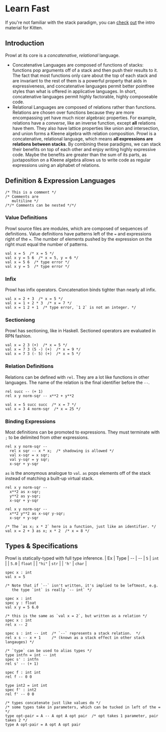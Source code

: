 # Learn Fast
If you're not familiar with the stack paradigm, you can [check](http://kittenlang.org/tutorial/) [out](http://kittenlang.org/intro/) the intro material for Kitten. 

## Introduction
Prowl at its core is a *concatenative*, *relational* language. 
- Concatenative Languages are composed of functions of stacks: functions pop arguments off of a stack and then push their results to it. The fact that most functions only care about the top of each stack and are invariant to the rest of them is a powerful property that aids in expressiveness, and concatenative languages permit better pointfree styles than what is offered in applicative languages. In short, concatenative languages permit highly factorable, highly composeable code. 
- Relational Languages are composed of relations rather than functions. Relations are chosen over functions because they are more encompassing yet have much nicer algebraic properties. For example, relations have a *converse*, like an inverse function, except **all** relations have them. They also have lattice properties like union and intersection, and union forms a Kleene algebra with relation composition. 
Prowl is a concatenative, relational language, which means **all expressions are relations between stacks**. By combining these paradigms, we can stack their benefits on top of each other and enjoy writing highly expressive code. Maybe the benefits are greater than the sum of its parts, as juxtaposition on a Kleene algebra allows us to write code as regular expressions using an alphabet of relations. 

## Definition & Expression Languages
```
/* This is a comment */
/* Comments are
   multiline */
/*/* Comments can be nested */*/
```

### Value Definitions
Prowl source files are modules, which are composed of sequences of definitions. Value definitions have patterns left of the `=` and expressions right of the `=`. The number of elements pushed by the expression on the right must equal the number of patterns.
```
val x = 5  /* x = 5 */
val x y = 5 6  /* x = 5, y = 6 */
val x = 5 6  /* type error */
val x y = 5  /* type error */
```

### Infix
Prowl has infix operators. Concatenation binds tighter than nearly all infix. 
```
val x = 2 + 3  /* x = 5 */
val x = 1 + 2 * 3  /* x = 7 */
val x = 1 2 + 1  /* type error, `1 2` is not an integer. */
```

### Sectioniong
Prowl has sectioning, like in Haskell. Sectioned operators are evaluated in RPN fashion. 
```
val x = 2 3 (+)  /* x = 5 */
val x = 7 3 (5 -) (+)  /* x = 9 */
val x = 7 3 (- 5) (+)  /* x = 5 */
```

### Relation Definitions
Relations can be defined with `rel`. They are a lot like functions in other languages. The name of the relation is the final identifier before the `--`. 
```
rel succ -- (+ 1)
rel x y norm-sqr -- x**2 + y**2

val x = 5 succ succ  /* x = 7 */
val x = 3 4 norm-sqr  /* x = 25 */
```

### Binding Expressions
Most definitions can be promoted to expressions. They must terminate with `;` to be delimited from other expressions. 
```
rel x y norm-sqr -- 
  rel x sqr -- x * x;  /* shadowing is allowed */
  val x-sqr = x sqr; 
  val y-sqr = y sqr; 
  x-sqr + y-sqr
```

`as` is the anonymous analogue to `val`. `as` pops elements off of the stack instead of matching a built-up virtual stack. 
```
rel x y norm-sqr --
  x**2 as x-sqr;
  y**2 as y-sqr;
  x-sqr + y-sqr

rel x y norm-sqr --
  x**2 y**2 as x-sqr y-sqr; 
  x-sqr + y-sqr

/* The `as x; x * 2` here is a function, just like an identifier. */
val x = 2 + 3 as x; x * 2  /* x = 8 */
```

## Types & Specifications
Prowl is statically-typed with full type inference. 
| Ex | Type | 
-- | --
| `5` | `int` | 
| `5.0` | `float` | 
| `"hi"` | `str` | 
| `'h'` | `char` | 

```
spec x : int
val x = 5

/* Note that if `--` isn't written, it's implied to be leftmost, e.g. 
   the type `int` is really `-- int` */
```
```
spec x : int
spec y : float
val x y = 5 6.0
```
```
/* this is the same as `val x = 2`, but written as a relation */
spec x : int
rel x -- 2
```
```
spec s : int -- int  /* `--` represents a stack relation.  */
rel x s -- x + 1     /* (known as a stack effect in other stack langauges) */

/* `type` can be used to alias types */
type intfn = int -- int
spec s' : intfn
rel s' -- (+ 1)
```
```
spec f : int int
rel f -- 0 0

type int2 = int int
spec f' : int2
rel f' -- 0 0
```
```
/* types concatenate just like values do */
/* some types take in parameters, which can be tucked in left of the = */
type opt-pair = A -- A opt A opt pair  /* opt takes 1 parameter, pair takes 2 */
type A opt-pair = A opt A opt pair
```
